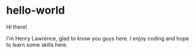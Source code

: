 # hello-world

Hi there!

I'm Henry Lawrence, glad to know you guys here.
I enjoy coding and hope to learn some skills here.

